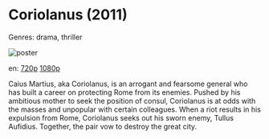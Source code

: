 # Coriolanus (2011)

Genres: drama, thriller

![poster](http://image.tmdb.org/t/p/w500/yE026snGPK1Cm61y6qmPdX5Hh8h.jpg)

en:
  [720p](magnet:?xt=urn:btih:DC5244952488E37654400E788AE5606E576268AF&tr=udp://glotorrents.pw:6969/announce&tr=udp://tracker.opentrackr.org:1337/announce&tr=udp://torrent.gresille.org:80/announce&tr=udp://tracker.openbittorrent.com:80&tr=udp://tracker.coppersurfer.tk:6969&tr=udp://tracker.leechers-paradise.org:6969&tr=udp://p4p.arenabg.ch:1337&tr=udp://tracker.internetwarriors.net:1337)
  [1080p](magnet:?xt=urn:btih:5FF220D3C10DD49BD6760ECF25EC0E7F741FC350&tr=udp://glotorrents.pw:6969/announce&tr=udp://tracker.opentrackr.org:1337/announce&tr=udp://torrent.gresille.org:80/announce&tr=udp://tracker.openbittorrent.com:80&tr=udp://tracker.coppersurfer.tk:6969&tr=udp://tracker.leechers-paradise.org:6969&tr=udp://p4p.arenabg.ch:1337&tr=udp://tracker.internetwarriors.net:1337)
  


Caius Martius, aka Coriolanus, is an arrogant and fearsome general who has built a career on protecting Rome from its enemies. Pushed by his ambitious mother to seek the position of consul, Coriolanus is at odds with the masses and unpopular with certain colleagues. When a riot results in his expulsion from Rome, Coriolanus seeks out his sworn enemy, Tullus Aufidius. Together, the pair vow to destroy the great city.